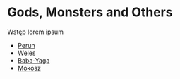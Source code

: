 # Gods, Monsters and Others

Wstęp lorem ipsum

- [Perun](/gods/perun.md)
- [Weles](/gods/weles.md)
- [Baba-Yaga](gods/Baba-Yaga.md)
- [Mokosz](gods/Mokosz.md)
